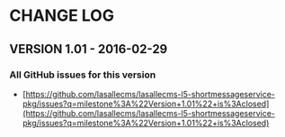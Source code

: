 # CHANGE LOG

## VERSION 1.01 - 2016-02-29

### All GitHub issues for this version
* [https://github.com/lasallecms/lasallecms-l5-shortmessageservice-pkg/issues?q=milestone%3A%22Version+1.01%22+is%3Aclosed](https://github.com/lasallecms/lasallecms-l5-shortmessageservice-pkg/issues?q=milestone%3A%22Version+1.01%22+is%3Aclosed)

